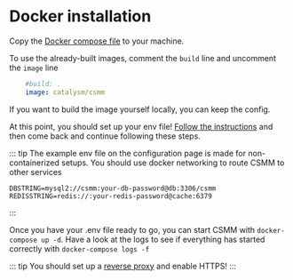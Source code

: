 # Docker installation




Copy the [Docker compose file](https://github.com/CatalysmsServerManager/7-days-to-die-server-manager/blob/master/docker-compose.yml) to your machine.

To use the already-built images, comment the `build` line and uncomment the `image` line

```yml
    #build: .
    image: catalysm/csmm
```

If you want to build the image yourself locally, you can keep the config.

At this point, you should set up your env file! [Follow the instructions](/en/CSMM/self-host/configuration.html) and then come back and continue following these steps.


::: tip
The example env file on the configuration page is made for non-containerized setups. You should use docker networking to route CSMM to other services

```
DBSTRING=mysql2://csmm:your-db-password@db:3306/csmm
REDISSTRING=redis://:your-redis-password@cache:6379
```
:::


Once you have your .env file ready to go, you can start CSMM with `docker-compose up -d`. Have a look at the logs to see if everything has started correctly with `docker-compose logs -f`

::: tip
You should set up a [reverse proxy](/en/CSMM/self-host/reverse-proxy.html) and enable HTTPS!
:::